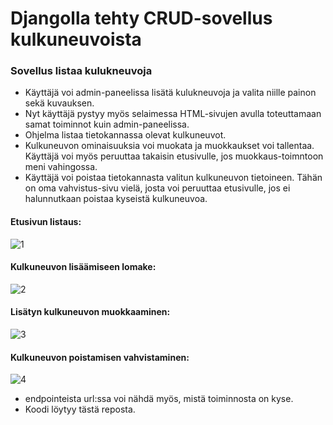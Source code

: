 # Djangolla tehty CRUD-sovellus kulkuneuvoista

### Sovellus listaa kulukneuvoja

- Käyttäjä voi admin-paneelissa lisätä kulukneuvoja ja valita niille painon sekä kuvauksen.
- Nyt käyttäjä pystyy myös selaimessa HTML-sivujen avulla toteuttamaan samat toiminnot kuin admin-paneelissa.
- Ohjelma listaa tietokannassa olevat kulkuneuvot.
- Kulkuneuvon ominaisuuksia voi muokata ja muokkaukset voi tallentaa. Käyttäjä voi myös peruuttaa takaisin etusivulle, jos muokkaus-toimntoon meni vahingossa.
- Käyttäjä voi poistaa tietokannasta valitun kulkuneuvon tietoineen. Tähän on oma vahvistus-sivu vielä, josta voi peruuttaa etusivulle, jos ei halunnutkaan poistaa kyseistä kulkuneuvoa.

#### Etusivun listaus:

![1](https://github.com/Viktorialissa/Django-kurssi/assets/112398757/389374b2-b1ed-45f2-ab56-46a861a5f9a0)



#### Kulkuneuvon lisäämiseen lomake:

![2](https://github.com/Viktorialissa/Django-kurssi/assets/112398757/55e5c07d-ad65-420f-b25c-9df1902017c0)



#### Lisätyn kulkuneuvon muokkaaminen:

![3](https://github.com/Viktorialissa/Django-kurssi/assets/112398757/d9fc0a85-ec61-49b0-9f6f-ed6b7c787d7c)



#### Kulkuneuvon poistamisen vahvistaminen:

![4](https://github.com/Viktorialissa/Django-kurssi/assets/112398757/1d747e6b-2348-4ff2-ba48-987aea212ab5)


- endpointeista url:ssa voi nähdä myös, mistä toiminnosta on kyse.
- Koodi löytyy tästä reposta.

